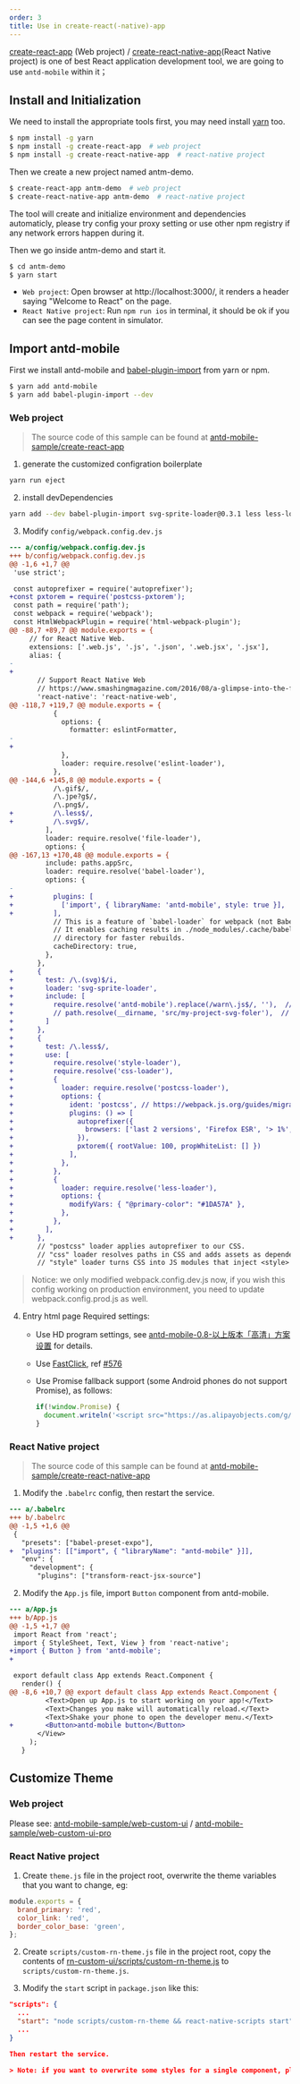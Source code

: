 ```yaml
---
order: 3
title: Use in create-react(-native)-app
---
```


[create-react-app](https://github.com/facebookincubator/create-react-app) (Web project) / [create-react-native-app](https://github.com/react-community/create-react-native-app)(React Native project) is one of best React application development tool, we are going to use `antd-mobile` within it；

## Install and Initialization

We need to install the appropriate tools first, you may need install [yarn](https://github.com/yarnpkg/yarn/) too.

```bash
$ npm install -g yarn
$ npm install -g create-react-app  # web project
$ npm install -g create-react-native-app  # react-native project
```

Then we create a new project named antm-demo.

```bash
$ create-react-app antm-demo  # web project
$ create-react-native-app antm-demo  # react-native project
```

The tool will create and initialize environment and dependencies automaticly, please try config your proxy setting or use other npm registry if any network errors happen during it.

Then we go inside antm-demo and start it.

```bash
$ cd antm-demo
$ yarn start
```

- `Web project`: Open browser at http://localhost:3000/, it renders a header saying "Welcome to React" on the page.
- `React Native project`: Run `npm run ios` in terminal, it should be ok if you can see the page content in simulator.

## Import antd-mobile

First we install antd-mobile and [babel-plugin-import](https://github.com/ant-design/babel-plugin-import) from yarn or npm.

  ```bash
  $ yarn add antd-mobile
  $ yarn add babel-plugin-import --dev
  ```

### Web project

> The source code of this sample can be found at [antd-mobile-sample/create-react-app](https://github.com/ant-design/antd-mobile-samples/tree/master/create-react-app)

1. generate the customized configration boilerplate

  ```bash
  yarn run eject
  ```

2. install devDependencies

  ```bash
  yarn add --dev babel-plugin-import svg-sprite-loader@0.3.1 less less-loader postcss-pxtorem@^3.3.1
  ```

3. Modify `config/webpack.config.dev.js`

```diff
--- a/config/webpack.config.dev.js
+++ b/config/webpack.config.dev.js
@@ -1,6 +1,7 @@
 'use strict';

 const autoprefixer = require('autoprefixer');
+const pxtorem = require('postcss-pxtorem');
 const path = require('path');
 const webpack = require('webpack');
 const HtmlWebpackPlugin = require('html-webpack-plugin');
@@ -88,7 +89,7 @@ module.exports = {
     // for React Native Web.
     extensions: ['.web.js', '.js', '.json', '.web.jsx', '.jsx'],
     alias: {
-
+
       // Support React Native Web
       // https://www.smashingmagazine.com/2016/08/a-glimpse-into-the-future-with-react-native-for-web/
       'react-native': 'react-native-web',
@@ -118,7 +119,7 @@ module.exports = {
           {
             options: {
               formatter: eslintFormatter,
-
+
             },
             loader: require.resolve('eslint-loader'),
           },
@@ -144,6 +145,8 @@ module.exports = {
           /\.gif$/,
           /\.jpe?g$/,
           /\.png$/,
+          /\.less$/,
+          /\.svg$/,
         ],
         loader: require.resolve('file-loader'),
         options: {
@@ -167,13 +170,48 @@ module.exports = {
         include: paths.appSrc,
         loader: require.resolve('babel-loader'),
         options: {
-
+          plugins: [
+            ['import', { libraryName: 'antd-mobile', style: true }],
+          ],
           // This is a feature of `babel-loader` for webpack (not Babel itself).
           // It enables caching results in ./node_modules/.cache/babel-loader/
           // directory for faster rebuilds.
           cacheDirectory: true,
         },
       },
+      {
+        test: /\.(svg)$/i,
+        loader: 'svg-sprite-loader',
+        include: [
+          require.resolve('antd-mobile').replace(/warn\.js$/, ''),  // 1. svg files of antd-mobile
+          // path.resolve(__dirname, 'src/my-project-svg-foler'),  // folder of svg files in your project
+        ]
+      },
+      {
+        test: /\.less$/,
+        use: [
+          require.resolve('style-loader'),
+          require.resolve('css-loader'),
+          {
+            loader: require.resolve('postcss-loader'),
+            options: {
+              ident: 'postcss', // https://webpack.js.org/guides/migrating/#complex-options
+              plugins: () => [
+                autoprefixer({
+                  browsers: ['last 2 versions', 'Firefox ESR', '> 1%', 'ie >= 8', 'iOS >= 8', 'Android >= 4'],
+                }),
+                pxtorem({ rootValue: 100, propWhiteList: [] })
+              ],
+            },
+          },
+          {
+            loader: require.resolve('less-loader'),
+            options: {
+              modifyVars: { "@primary-color": "#1DA57A" },
+            },
+          },
+        ],
+      },
       // "postcss" loader applies autoprefixer to our CSS.
       // "css" loader resolves paths in CSS and adds assets as dependencies.
       // "style" loader turns CSS into JS modules that inject <style> tags.

```

> Notice:  we only modified webpack.config.dev.js now, if you wish this config working on production environment, you need to update webpack.config.prod.js as well.

4. Entry html page Required settings:

    - Use HD program settings, see [antd-mobile-0.8-以上版本「高清」方案设置](https://github.com/ant-design/ant-design-mobile/wiki/antd-mobile-0.8-%E4%BB%A5%E4%B8%8A%E7%89%88%E6%9C%AC%E3%80%8C%E9%AB%98%E6%B8%85%E3%80%8D%E6%96%B9%E6%A1%88%E8%AE%BE%E7%BD%AE) for details.
    - Use [FastClick](https://github.com/ftlabs/fastclick), ref [#576](https://github.com/ant-design/ant-design-mobile/issues/576)
    - Use Promise fallback support (some Android phones do not support Promise), as follows:

      ```js
      if(!window.Promise) {
        document.writeln('<script src="https://as.alipayobjects.com/g/component/es6-promise/3.2.2/es6-promise.min.js"'+'>'+'<'+'/'+'script>');
      }
      ```

### React Native project

> The source code of this sample can be found at [antd-mobile-sample/create-react-native-app](https://github.com/ant-design/antd-mobile-samples/tree/master/create-react-native-app)

1. Modify the `.babelrc` config, then restart the service.

```diff
--- a/.babelrc
+++ b/.babelrc
@@ -1,5 +1,6 @@
 {
   "presets": ["babel-preset-expo"],
+  "plugins": [["import", { "libraryName": "antd-mobile" }]],
   "env": {
     "development": {
       "plugins": ["transform-react-jsx-source"]
```

2. Modify the `App.js` file, import `Button` component from antd-mobile.

```diff
--- a/App.js
+++ b/App.js
@@ -1,5 +1,7 @@
 import React from 'react';
 import { StyleSheet, Text, View } from 'react-native';
+import { Button } from 'antd-mobile';
+

 export default class App extends React.Component {
   render() {
@@ -8,6 +10,7 @@ export default class App extends React.Component {
         <Text>Open up App.js to start working on your app!</Text>
         <Text>Changes you make will automatically reload.</Text>
         <Text>Shake your phone to open the developer menu.</Text>
+        <Button>antd-mobile button</Button>
       </View>
     );
   }
```

## Customize Theme

### Web project

  Please see: [antd-mobile-sample/web-custom-ui](https://github.com/ant-design/antd-mobile-samples/tree/master/web-custom-ui) / [antd-mobile-sample/web-custom-ui-pro](https://github.com/ant-design/antd-mobile-samples/tree/master/web-custom-ui-pro)

### React Native project

1. Create `theme.js` file in the project root, overwrite the theme variables that you want to change, eg:

  ```js
  module.exports = {
    brand_primary: 'red',
    color_link: 'red',
    border_color_base: 'green',
  };
  ```
2. Create `scripts/custom-rn-theme.js` file in the project root, copy the contents of [rn-custom-ui/scripts/custom-rn-theme.js](https://github.com/ant-design/antd-mobile-samples/blob/master/rn-custom-ui/scripts/custom-rn-theme.js) to `scripts/custom-rn-theme.js`.

3. Modify the `start` script in `package.json` like this:

  ```json
  "scripts": {
    ...
    "start": "node scripts/custom-rn-theme && react-native-scripts start",
    ...
  }

  Then restart the service.

  > Note: if you want to overwrite some styles for a single component, please see [ant-design-mobile/issues/1174](https://github.com/ant-design/ant-design-mobile/issues/1174#issuecomment-295256831) (currently support 1.x verion)
